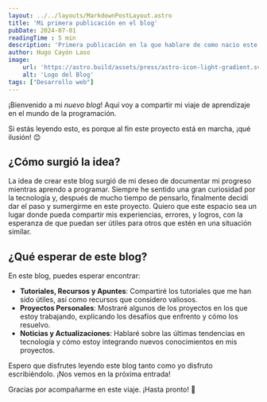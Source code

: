 ```yaml
---
layout: ../../layouts/MarkdownPostLayout.astro
title: 'Mi primera publicación en el blog'
pubDate: 2024-07-01
readingTime : 5 min
description: 'Primera publicación en la que hablare de como nacio este proyecto.'
author: Hugo Cayón Laso
image:
    url: 'https://astro.build/assets/press/astro-icon-light-gradient.svg'
    alt: 'Logo del Blog'
tags: ["Desarrollo web"]
---
```

¡Bienvenido a mi _nuevo blog_! Aquí voy a compartir mi viaje de aprendizaje en el mundo de la programación.

Si estás leyendo esto, es porque al fin este proyecto está en marcha, ¡qué ilusión! 😊

## ¿Cómo surgió la idea?

La idea de crear este blog surgió de mi deseo de documentar mi progreso mientras aprendo a programar. Siempre he sentido una gran curiosidad por la tecnología y, después de mucho tiempo de pensarlo, finalmente decidí dar el paso y sumergirme en este proyecto. Quiero que este espacio sea un lugar donde pueda compartir mis experiencias, errores, y logros, con la esperanza de que puedan ser útiles para otros que estén en una situación similar.

## ¿Qué esperar de este blog?

En este blog, puedes esperar encontrar:

- **Tutoriales, Recursos y Apuntes**: Compartiré los tutoriales que me han sido útiles, así como recursos que considero valiosos.
- **Proyectos Personales**: Mostraré algunos de los proyectos en los que estoy trabajando, explicando los desafíos que enfrento y cómo los resuelvo.
- **Noticias y Actualizaciones**: Hablaré sobre las últimas tendencias en tecnología y cómo estoy integrando nuevos conocimientos en mis proyectos.

Espero que disfrutes leyendo este blog tanto como yo disfruto escribiéndolo. ¡Nos vemos en la próxima entrada!

Gracias por acompañarme en este viaje. ¡Hasta pronto! 👋
